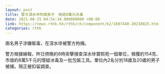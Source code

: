 ```yaml
---
layout: post
title: 警方深水埗拘兩男子　檢逾8萬元冰毒
date: 2021-08-25 04:54:34.000000000 +08:00
link: https://news.rthk.hk/rthk/ch/component/k2/1607440-20210825.htm
categories: rthk
---
```


兩名男子涉嫌販毒，在深水埗被警方拘捕。

警方根據線報，昨日傍晚約6時突擊搜查深水埗寶熙苑一個單位，檢獲約154克、市值約8萬5千元的懷疑冰毒及一批包裝工具。單位內2名分別18歲及20歲的男子被捕，現正被扣留調查。
